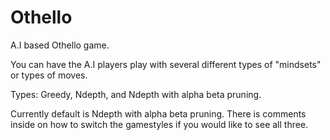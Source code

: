 # Othello
A.I based Othello game.

You can have the A.I players play with several different types of "mindsets" or types of moves.

Types: Greedy, Ndepth, and Ndepth with alpha beta pruning.



Currently default is Ndepth with alpha beta pruning. There is comments inside on how to switch the gamestyles if you would like to see all three.
